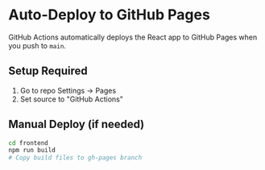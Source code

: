 # Auto-Deploy to GitHub Pages

GitHub Actions automatically deploys the React app to GitHub Pages when you push to `main`.

## Setup Required
1. Go to repo Settings → Pages
2. Set source to "GitHub Actions"

## Manual Deploy (if needed)
```bash
cd frontend
npm run build
# Copy build files to gh-pages branch
```
